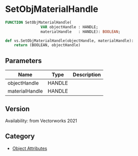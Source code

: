 # SetObjMaterialHandle

```pascal
FUNCTION SetObjMaterialHandle(
				VAR objectHandle : HANDLE;
				materialHandle   : HANDLE): BOOLEAN;
```

```python
def vs.SetObjMaterialHandle(objectHandle, materialHandle):
    return (BOOLEAN, objectHandle)
```

## Parameters
|Name|Type|Description|
|---|---|---|
|objectHandle|HANDLE|   |
|materialHandle|HANDLE|   |

## Version
Availability: from Vectorworks 2021

## Category
* [Object Attributes](../Categories/Object%20Attributes.md)
